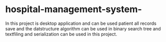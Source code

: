 # hospital-management-system-
In this project is desktop application and can be used patient all records save and the datstructure algorithm can be used in binary search tree and textfiling and serialization can be used in this project.

